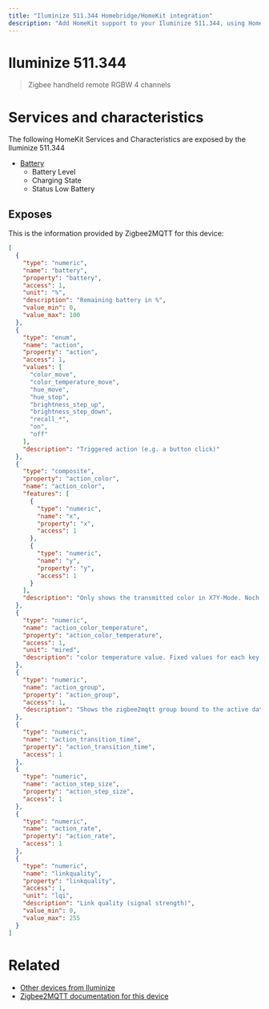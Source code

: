 ```yaml
---
title: "Iluminize 511.344 Homebridge/HomeKit integration"
description: "Add HomeKit support to your Iluminize 511.344, using Homebridge, Zigbee2MQTT and homebridge-z2m."
---
```

<!---
This file has been GENERATED using src/docgen/docgen.ts
DO NOT EDIT THIS FILE MANUALLY!
-->
# Iluminize 511.344
> Zigbee handheld remote RGBW 4 channels


# Services and characteristics
The following HomeKit Services and Characteristics are exposed by
the Iluminize 511.344

* [Battery](../../battery.md)
  * Battery Level
  * Charging State
  * Status Low Battery



## Exposes

This is the information provided by Zigbee2MQTT for this device:

```json
[
  {
    "type": "numeric",
    "name": "battery",
    "property": "battery",
    "access": 1,
    "unit": "%",
    "description": "Remaining battery in %",
    "value_min": 0,
    "value_max": 100
  },
  {
    "type": "enum",
    "name": "action",
    "property": "action",
    "access": 1,
    "values": [
      "color_move",
      "color_temperature_move",
      "hue_move",
      "hue_stop",
      "brightness_step_up",
      "brightness_step_down",
      "recall_*",
      "on",
      "off"
    ],
    "description": "Triggered action (e.g. a button click)"
  },
  {
    "type": "composite",
    "property": "action_color",
    "name": "action_color",
    "features": [
      {
        "type": "numeric",
        "name": "x",
        "property": "x",
        "access": 1
      },
      {
        "type": "numeric",
        "name": "y",
        "property": "y",
        "access": 1
      }
    ],
    "description": "Only shows the transmitted color in X7Y-Mode. Noch changes possible."
  },
  {
    "type": "numeric",
    "name": "action_color_temperature",
    "property": "action_color_temperature",
    "access": 1,
    "unit": "mired",
    "description": "color temperature value. Fixed values for each key press: 145, 175, 222, 304, 480 mired"
  },
  {
    "type": "numeric",
    "name": "action_group",
    "property": "action_group",
    "access": 1,
    "description": "Shows the zigbee2mqtt group bound to the active data point EP(1-4)."
  },
  {
    "type": "numeric",
    "name": "action_transition_time",
    "property": "action_transition_time",
    "access": 1
  },
  {
    "type": "numeric",
    "name": "action_step_size",
    "property": "action_step_size",
    "access": 1
  },
  {
    "type": "numeric",
    "name": "action_rate",
    "property": "action_rate",
    "access": 1
  },
  {
    "type": "numeric",
    "name": "linkquality",
    "property": "linkquality",
    "access": 1,
    "unit": "lqi",
    "description": "Link quality (signal strength)",
    "value_min": 0,
    "value_max": 255
  }
]
```

# Related
* [Other devices from Iluminize](../index.md#iluminize)
* [Zigbee2MQTT documentation for this device](https://www.zigbee2mqtt.io/devices/511.344.html)